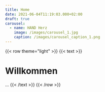 ```yaml
---
title: Home
date: 2021-06-04T11:19:03.000+02:00
draft: true
carousel:
  - name: HAND Herz
    image: /images/carousel_1.jpg
    caption: /images/carousel_caption_1.png
---
```


{{< row theme="light" >}}
{{< text >}}
# Willkommen

...
{{< /text >}}
{{< /row >}}